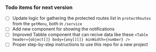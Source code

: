 ### Todo items for next version

- [ ] Update logic for gathering the protected routes list in `protectRoutes` from the `getMenu`, both in `/service`
- [ ] Add new component for showing the notifications
- [ ] Improved Tabble component that can recive data like these `<Table header={object[]} body={any[][]} minWidth={number} />`
- [ ] Proper step-by-step instructions to use this repo for a new project
